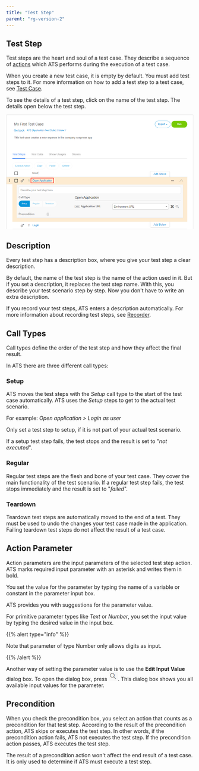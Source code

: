 ```yaml
---
title: "Test Step"
parent: "rg-version-2"
---
```


## Test Step

Test steps are the heart and soul of a test case. They describe a sequence of [actions](action) which ATS performs during the execution of a test case.

When you create a new test case, it is empty by default. You must add test steps to it. For more information on how to add a test step to a test case, see [Test Case](test-case).

To see the details of a test step, click on the name of the test step. The details open below the test step.

![Test step details](attachments/test/test-step-details.png)

## Description

Every test step has a description box, where you give your test step a clear description.

By default, the name of the test step is the name of the action used in it. But if you set a description, it replaces the test step name. With this, you describe your test scenario step by step. Now you don't have to write an extra description.

If you record your test steps, ATS enters a description automatically. For more information about recording test steps, see [Recorder](recorder).

## Call Types

Call types define the order of the test step and how they affect the final result.

In ATS there are three different call types:

### Setup

ATS moves the test steps with the _Setup_ call type to the start of the test case automatically. ATS uses the _Setup_ steps to get to the actual test scenario.

For example: *Open application > Login as user*

Only set a test step to setup, if it is not part of your actual test scenario.

If a setup test step fails, the test stops and the result is set to "*not executed*".

### Regular

Regular test steps are the flesh and bone of your test case. They cover the main functionality of the test scenario. If a regular test step fails, the test stops immediately and the result is set to "*failed*".

### Teardown

Teardown test steps are automatically moved to the end of a test. They must be used to undo the changes your test case made in the application. Failing teardown test steps do not affect the result of a test case.

## Action Parameter

Action parameters are the input parameters of the selected test step action. ATS marks required input parameter with an asterisk and writes them in bold.

You set the value for the parameter by typing the name of a variable or constant in the parameter input box.

ATS provides you with suggestions for the parameter value.

For primitive parameter types like _Text_ or _Number_, you set the input value by typing the desired value in the input box.

{{% alert type="info" %}}

Note that parameter of type Number only allows digits as input.

{{% /alert %}}

Another way of setting the parameter value is to use the **Edit Input Value** dialog box. To open the dialog box, press ![](attachments/test/input-value-dialog.png). This dialog box shows you all available input values for the parameter.

## Precondition

When you check the precondition box, you select an action that counts as a precondition for that test step.
According to the result of the precondition action, ATS skips or executes the test step. In other words, if the precondition action fails, ATS not executes the test step. If the precondition action passes, ATS executes the test step.

The result of a precondition action won't affect the end result of a test case. It is only used to determine if ATS must execute a test step.